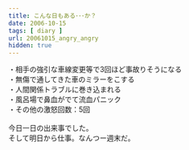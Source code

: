 ```yaml
---
title: こんな日もある･･･か？
date: 2006-10-15
tags: [ diary ]
url: 20061015_angry_angry
hidden: true
---
```

・相手の強引な車線変更等で3回ほど事故りそうになる<br />
・無傷で通してきた車のミラーをこする<br />
・人間関係トラブルに巻き込まれる<br />
・風呂場で鼻血がでて流血パニック<br />
・その他の激怒回数：5回<br />
<br />
今日一日の出来事でした。<br />
そして明日から仕事。なんつー週末だ。
